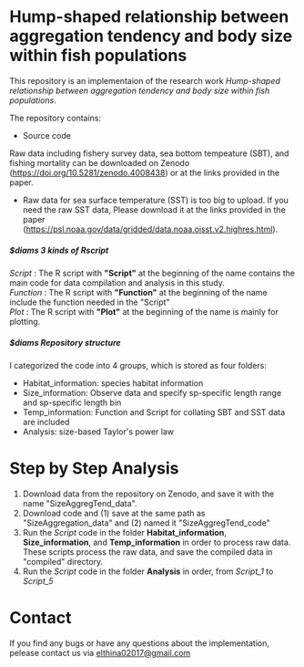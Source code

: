 # Hump-shaped relationship between aggregation tendency and body size within fish populations
 
This repository is an implementaion of the research work *Hump-shaped relationship between aggregation tendency and body size within fish populations*.

The repository contains:
- Source code


Raw data including fishery survey data, sea bottom tempeature (SBT), and fishing mortality can be downloaded on Zenodo (https://doi.org/10.5281/zenodo.4008438) or at the links provided in the paper. 
* Raw data for sea surface temperature (SST) is too big to upload. If you need the raw SST data, Please download it at the links provided in the paper (https://psl.noaa.gov/data/gridded/data.noaa.oisst.v2.highres.html).


##### $diams 3 kinds of Rscript
*Script* :   The R script with   **"Script"**  at the beginning of the name contains the main code for data compilation and analysis in this study.  
*Function* : The R script with **"Function"** at the beginning of the name include the function needed in the "Script"  
*Plot* :     The R script with   **"Plot"**   at the beginning of the name is mainly for plotting. 

##### $diams Repository structure
I categorized the code into 4 groups, which is stored as four folders: 
- Habitat_information: species habitat information
- Size_information: Observe data and specify sp-specific length range and sp-specific length bin
- Temp_information: Function and Script for collating SBT and SST data are included
- Analysis: size-based Taylor's power law


# Step by Step Analysis
1. Download data from the repository on Zenodo, and save it with the name "SizeAggregTend_data".
2. Download code and (1) save at the same path as "SizeAggregation_data" and (2) named it "SizeAggregTend_code"
2. Run the *Script* code in the folder **Habitat_information**, **Size_information**, and **Temp_information** in order to process raw data.  
  These scripts process the raw data, and save the compiled data in "compiled" directory.  
3. Run the *Script* code in the folder **Analysis** in order, from *Script_1* to *Script_5*

# Contact
If you find any bugs or have any questions about the implementation, pelease contact us via elthina02017@gmail.com
